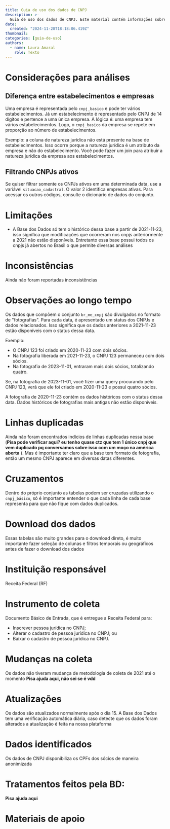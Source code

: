 ```yaml
---
title: Guia de uso dos dados de CNPJ
description: >-
  Guia de uso dos dados de CNPJ. Este material contém informações sobre as variáveis mais importantes, perguntas frequentes e exemplos de uso do conjunto da RAIS 
date:
  created: "2024-11-28T18:18:06.419Z"
thumbnail: 
categories: [guia-de-uso]
authors:
  - name: Laura Amaral
    role: Texto
---
```


# Considerações para análises
## Diferença entre estabelecimentos e empresas
Uma empresa é representada pelo `cnpj_basico` e pode ter vários estabelecimentos. Já um estabelecimento é representado pelo CNPJ de 14 dígitos e pertence a uma única empresa. A lógica é: uma empresa tem vários estabelecimentos. Logo, o `cnpj_basico` da empresa se repete em proporção ao número de estabelecimentos.  

Exemplo: a coluna de natureza jurídica não está presente na base de estabelecimentos. Isso ocorre porque a natureza jurídica é um atributo da empresa e não do estabelecimento. Você pode fazer um join para atribuir a natureza jurídica da empresa aos estabelecimentos.

## Filtrando CNPJs ativos
Se quiser filtrar somente os CNPJs ativos em uma determinada data, use a variável `situacao_cadastral`. O valor 2 identifica empresas ativas. Para acessar os outros códigos, consulte o dicionário de dados do conjunto.  

# Limitações
* A Base dos Dados só tem o histórico dessa base a partir de  2021-11-23, isso significa que modificações que ocorreram nos cnpjs anteriormente a 2021 não estão disponíveis. Entretanto essa base possui todos os cnpjs já abertos no Brasil o que permite diversas análises

# Inconsistências
Ainda não foram reportadas inconsistências

# Observações ao longo tempo
Os dados que compõem o conjunto `br_me_cnpj` são divulgados no formato de "fotografias". Para cada data, é apresentado um status dos CNPJs e dados relacionados. Isso significa que os dados anteriores a 2021-11-23 estão disponíveis com o status dessa data.  

Exemplo:  
- O CNPJ 123 foi criado em 2020-11-23 com dois sócios.  
- Na fotografia liberada em 2021-11-23, o CNPJ 123 permaneceu com dois sócios.  
- Na fotografia de 2023-11-01, entraram mais dois sócios, totalizando quatro.  

Se, na fotografia de 2023-11-01, você fizer uma query procurando pelo CNPJ 123, verá que ele foi criado em 2020-11-23 e possui quatro sócios.  

A fotografia de 2020-11-23 contém os dados históricos com o status dessa data. Dados históricos de fotografias mais antigas não estão disponíveis.  

# Linhas duplicadas
Ainda não foram encontrados indícios de linhas duplicadas nessa base (**Pisa pode verificar aqui? eu tenho quase ctz que tem 1 único cnpj que vem duplicado pq conversamos sobre isso com um moço na américa aberta** ). Mas é importante ter claro que a base tem formato de fotografia, então um mesmo CNPJ aparece em diversas datas diferentes. 

# Cruzamentos
Dentro do próprio conjunto as tabelas podem ser cruzadas utilizando o `cnpj_básico`, só é importante entender o que cada linha de cada base representa para que não fique com dados duplicados. 

# Download dos dados
Essas tabelas são muito grandes para o download direto, é muito importante fazer seleção de colunas e filtros temporais ou geográficos antes de fazer o download dos dados

# Instituição responsável
Receita Federal (RF)

# Instrumento de coleta
Documento Básico de Entrada, que é entregue a Receita Federal para: 
* Inscrever pessoa jurídica no CNPJ;
* Alterar o cadastro de pessoa jurídica no CNPJ; ou
* Baixar o cadastro de pessoa jurídica no CNPJ.
  
# Mudanças na coleta
Os dados não tiveram mudança de metodologia de coleta de 2021 até o momento **Pisa ajuda aqui, não sei se é vdd**

# Atualizações
Os dados são atualizados normalmente após o dia 15. A Base dos Dados tem uma verificação automática diária, caso detecte que os dados foram alterados a atualização é feita na nossa plataforma

# Dados identificados
Os dados de CNPJ disponibiliza os CPFs dos sócios de maneira anonimizada 

# Tratamentos feitos pela BD:
**Pisa ajuda aqui**

# Materiais de apoio





